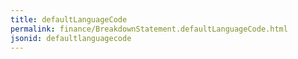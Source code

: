 ```yaml
---
title: defaultLanguageCode
permalink: finance/BreakdownStatement.defaultLanguageCode.html
jsonid: defaultlanguagecode
---
```

